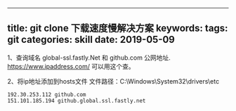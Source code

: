 
---
title: git clone 下载速度慢解决方案
keywords: 
tags: git
categories: skill
date: 2019-05-09
---

1、查询域名 global-ssl.fastly.Net 和 github.com 公网地址. https://www.ipaddress.com/ 可以用这个查。

2、将ip地址添加到hosts文件
文件路径：C:\Windows\System32\drivers\etc

```
192.30.253.112 github.com
151.101.185.194 github.global.ssl.fastly.net
```

